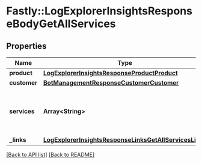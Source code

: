 # Fastly::LogExplorerInsightsResponseBodyGetAllServices

## Properties

| Name | Type | Description | Notes |
| ---- | ---- | ----------- | ----- |
| **product** | [**LogExplorerInsightsResponseProductProduct**](LogExplorerInsightsResponseProductProduct.md) |  | [optional] |
| **customer** | [**BotManagementResponseCustomerCustomer**](BotManagementResponseCustomerCustomer.md) |  | [optional] |
| **services** | **Array&lt;String&gt;** | A ist of services with Log Explorer &amp; Insights enabled. | [optional] |
| **_links** | [**LogExplorerInsightsResponseLinksGetAllServicesLinks**](LogExplorerInsightsResponseLinksGetAllServicesLinks.md) |  | [optional] |

[[Back to API list]](../../README.md#endpoints) [[Back to README]](../../README.md)

